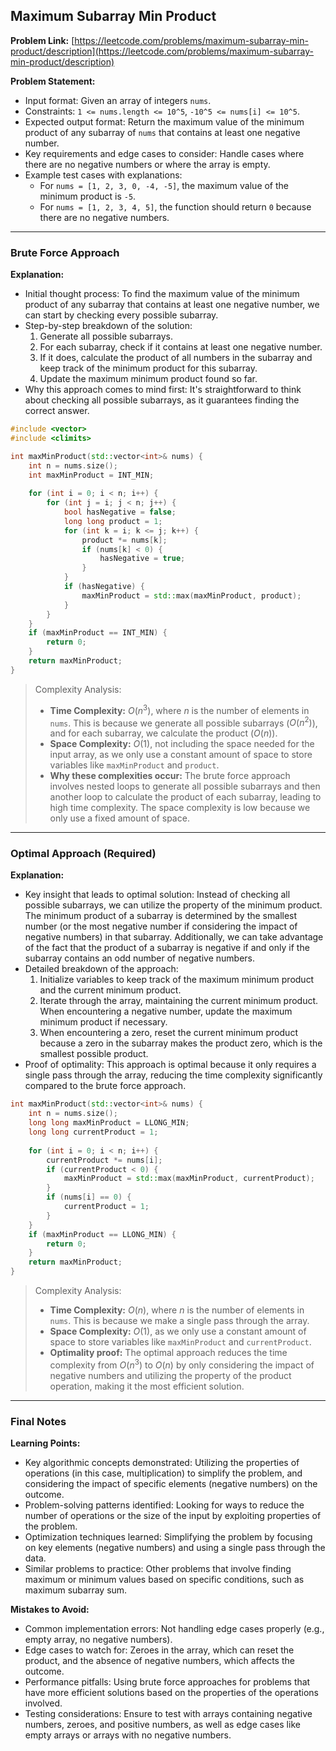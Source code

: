 ## Maximum Subarray Min Product
**Problem Link:** [https://leetcode.com/problems/maximum-subarray-min-product/description](https://leetcode.com/problems/maximum-subarray-min-product/description)

**Problem Statement:**
- Input format: Given an array of integers `nums`.
- Constraints: `1 <= nums.length <= 10^5`, `-10^5 <= nums[i] <= 10^5`.
- Expected output format: Return the maximum value of the minimum product of any subarray of `nums` that contains at least one negative number.
- Key requirements and edge cases to consider: Handle cases where there are no negative numbers or where the array is empty.
- Example test cases with explanations:
  - For `nums = [1, 2, 3, 0, -4, -5]`, the maximum value of the minimum product is `-5`.
  - For `nums = [1, 2, 3, 4, 5]`, the function should return `0` because there are no negative numbers.

---

### Brute Force Approach

**Explanation:**
- Initial thought process: To find the maximum value of the minimum product of any subarray that contains at least one negative number, we can start by checking every possible subarray.
- Step-by-step breakdown of the solution:
  1. Generate all possible subarrays.
  2. For each subarray, check if it contains at least one negative number.
  3. If it does, calculate the product of all numbers in the subarray and keep track of the minimum product for this subarray.
  4. Update the maximum minimum product found so far.
- Why this approach comes to mind first: It's straightforward to think about checking all possible subarrays, as it guarantees finding the correct answer.

```cpp
#include <vector>
#include <climits>

int maxMinProduct(std::vector<int>& nums) {
    int n = nums.size();
    int maxMinProduct = INT_MIN;
    
    for (int i = 0; i < n; i++) {
        for (int j = i; j < n; j++) {
            bool hasNegative = false;
            long long product = 1;
            for (int k = i; k <= j; k++) {
                product *= nums[k];
                if (nums[k] < 0) {
                    hasNegative = true;
                }
            }
            if (hasNegative) {
                maxMinProduct = std::max(maxMinProduct, product);
            }
        }
    }
    if (maxMinProduct == INT_MIN) {
        return 0;
    }
    return maxMinProduct;
}
```

> Complexity Analysis:
> - **Time Complexity:** $O(n^3)$, where $n$ is the number of elements in `nums`. This is because we generate all possible subarrays ($O(n^2)$), and for each subarray, we calculate the product ($O(n)$).
> - **Space Complexity:** $O(1)$, not including the space needed for the input array, as we only use a constant amount of space to store variables like `maxMinProduct` and `product`.
> - **Why these complexities occur:** The brute force approach involves nested loops to generate all possible subarrays and then another loop to calculate the product of each subarray, leading to high time complexity. The space complexity is low because we only use a fixed amount of space.

---

### Optimal Approach (Required)

**Explanation:**
- Key insight that leads to optimal solution: Instead of checking all possible subarrays, we can utilize the property of the minimum product. The minimum product of a subarray is determined by the smallest number (or the most negative number if considering the impact of negative numbers) in that subarray. Additionally, we can take advantage of the fact that the product of a subarray is negative if and only if the subarray contains an odd number of negative numbers.
- Detailed breakdown of the approach:
  1. Initialize variables to keep track of the maximum minimum product and the current minimum product.
  2. Iterate through the array, maintaining the current minimum product. When encountering a negative number, update the maximum minimum product if necessary.
  3. When encountering a zero, reset the current minimum product because a zero in the subarray makes the product zero, which is the smallest possible product.
- Proof of optimality: This approach is optimal because it only requires a single pass through the array, reducing the time complexity significantly compared to the brute force approach.

```cpp
int maxMinProduct(std::vector<int>& nums) {
    int n = nums.size();
    long long maxMinProduct = LLONG_MIN;
    long long currentProduct = 1;
    
    for (int i = 0; i < n; i++) {
        currentProduct *= nums[i];
        if (currentProduct < 0) {
            maxMinProduct = std::max(maxMinProduct, currentProduct);
        }
        if (nums[i] == 0) {
            currentProduct = 1;
        }
    }
    if (maxMinProduct == LLONG_MIN) {
        return 0;
    }
    return maxMinProduct;
}
```

> Complexity Analysis:
> - **Time Complexity:** $O(n)$, where $n$ is the number of elements in `nums`. This is because we make a single pass through the array.
> - **Space Complexity:** $O(1)$, as we only use a constant amount of space to store variables like `maxMinProduct` and `currentProduct`.
> - **Optimality proof:** The optimal approach reduces the time complexity from $O(n^3)$ to $O(n)$ by only considering the impact of negative numbers and utilizing the property of the product operation, making it the most efficient solution.

---

### Final Notes

**Learning Points:**
- Key algorithmic concepts demonstrated: Utilizing the properties of operations (in this case, multiplication) to simplify the problem, and considering the impact of specific elements (negative numbers) on the outcome.
- Problem-solving patterns identified: Looking for ways to reduce the number of operations or the size of the input by exploiting properties of the problem.
- Optimization techniques learned: Simplifying the problem by focusing on key elements (negative numbers) and using a single pass through the data.
- Similar problems to practice: Other problems that involve finding maximum or minimum values based on specific conditions, such as maximum subarray sum.

**Mistakes to Avoid:**
- Common implementation errors: Not handling edge cases properly (e.g., empty array, no negative numbers).
- Edge cases to watch for: Zeroes in the array, which can reset the product, and the absence of negative numbers, which affects the outcome.
- Performance pitfalls: Using brute force approaches for problems that have more efficient solutions based on the properties of the operations involved.
- Testing considerations: Ensure to test with arrays containing negative numbers, zeroes, and positive numbers, as well as edge cases like empty arrays or arrays with no negative numbers.